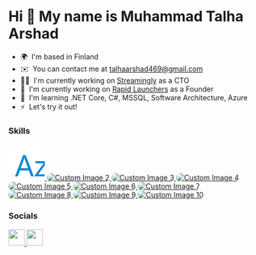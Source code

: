 Hi 🚴 My name is Muhammad Talha Arshad
======================================

* 🌍  I'm based in Finland
* ✉️  You can contact me at [talhaarshad469@gmail.com](mailto:talhaarshad469@gmail.com)
* 👨‍💻  I'm currently working on [Streamingly](http://streamingly.net/) as a CTO
* 🚀  I'm currently working on [Rapid Launchers](http://rapidlaunchers.com/) as a Founder
* 🧠  I'm learning .NET Core, C#, MSSQL, Software Architecture, Azure
* ⚡  Let's try it out!

### Skills
<p align="left">
<a href="https://github.com/your-repository" target="_blank" rel="noreferrer">
  <img src="https://github.com/talha469/talha469/blob/main/images.png?raw=true" alt="Custom Image 1" style="width: 72px; height: 72px; border-radius: 12px; object-fit: cover;" />
</a>
<a href="https://github.com/your-repository" target="_blank" rel="noreferrer">
  <img src="custom_image_url2" alt="Custom Image 2" style="width: 72px; height: 72px; border-radius: 12px; object-fit: cover;" />
</a>
<a href="https://github.com/your-repository" target="_blank" rel="noreferrer">
  <img src="custom_image_url3" alt="Custom Image 3" style="width: 72px; height: 72px; border-radius: 12px; object-fit: cover;" />
</a>
<a href="https://github.com/your-repository" target="_blank" rel="noreferrer">
  <img src="custom_image_url4" alt="Custom Image 4" style="width: 72px; height: 72px; border-radius: 12px; object-fit: cover;" />
</a>
<a href="https://github.com/your-repository" target="_blank" rel="noreferrer">
  <img src="custom_image_url5" alt="Custom Image 5" style="width: 72px; height: 72px; border-radius: 12px; object-fit: cover;" />
</a>
<a href="https://github.com/your-repository" target="_blank" rel="noreferrer">
  <img src="custom_image_url6" alt="Custom Image 6" style="width: 72px; height: 72px; border-radius: 12px; object-fit: cover;" />
</a>
<a href="https://github.com/your-repository" target="_blank" rel="noreferrer">
  <img src="custom_image_url7" alt="Custom Image 7" style="width: 72px; height: 72px; border-radius: 12px; object-fit: cover;" />
</a>
<a href="https://github.com/your-repository" target="_blank" rel="noreferrer">
  <img src="custom_image_url8" alt="Custom Image 8" style="width: 72px; height: 72px; border-radius: 12px; object-fit: cover;" />
</a>
<a href="https://github.com/your-repository" target="_blank" rel="noreferrer">
  <img src="custom_image_url9" alt="Custom Image 9" style="width: 72px; height: 72px; border-radius: 12px; object-fit: cover;" />
</a>
<a href="https://github.com/your-repository" target="_blank" rel="noreferrer">
  <img src="custom_image_url10" alt="Custom Image 10" style="width: 72px; height: 72px; border-radius: 12px; object-fit: cover;" />
</a>
</p>



### Socials

<p align="left"> <a href="https://www.linkedin.com/in/muhammad-talha-arshad-973b7a165/" target="_blank" rel="noreferrer"> <picture> <source media="(prefers-color-scheme: dark)" srcset="https://raw.githubusercontent.com/danielcranney/readme-generator/main/public/icons/socials/linkedin-dark.svg" /> <source media="(prefers-color-scheme: light)" srcset="https://raw.githubusercontent.com/danielcranney/readme-generator/main/public/icons/socials/linkedin.svg" /> <img src="https://raw.githubusercontent.com/danielcranney/readme-generator/main/public/icons/socials/linkedin.svg" width="32" height="32" /> </picture> </a> <a href="http://www.medium.com/@talhaarshad469" target="_blank" rel="noreferrer"> <picture> <source media="(prefers-color-scheme: dark)" srcset="https://raw.githubusercontent.com/danielcranney/readme-generator/main/public/icons/socials/medium-dark.svg" /> <source media="(prefers-color-scheme: light)" srcset="https://raw.githubusercontent.com/danielcranney/readme-generator/main/public/icons/socials/medium.svg" /> <img src="https://raw.githubusercontent.com/danielcranney/readme-generator/main/public/icons/socials/medium.svg" width="32" height="32" /> </picture> </a></p>
